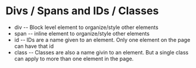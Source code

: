 # Divs / Spans and IDs / Classes

- div -- Block level element to organize/style other elements
- span -- inline element to organize/style other elements
- id -- IDs are a name given to an element. Only one element on the page can have that id
- class -- Classes are also a name givin to an element. But a single class can apply to more than one element in the page.